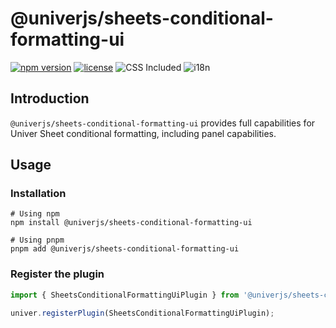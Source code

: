 # @univerjs/sheets-conditional-formatting-ui

[![npm version](https://img.shields.io/npm/v/@univerjs/sheets-conditional-formatting-ui)](https://npmjs.org/packages/@univerjs/sheets-conditional-formatting-ui)
[![license](https://img.shields.io/npm/l/@univerjs/sheets-conditional-formatting-ui)](https://img.shields.io/npm/l/@univerjs/sheets-conditional-formatting-ui)
![CSS Included](https://img.shields.io/badge/CSS_Included-blue?logo=CSS3)
![i18n](https://img.shields.io/badge/zh--CN%20%7C%20en--US-cornflowerblue?label=i18n)

## Introduction

`@univerjs/sheets-conditional-formatting-ui` provides full capabilities for Univer Sheet conditional formatting, including panel capabilities.

## Usage

### Installation

```shell
# Using npm
npm install @univerjs/sheets-conditional-formatting-ui

# Using pnpm
pnpm add @univerjs/sheets-conditional-formatting-ui
```

### Register the plugin

```typescript
import { SheetsConditionalFormattingUiPlugin } from '@univerjs/sheets-conditional-formatting-ui';

univer.registerPlugin(SheetsConditionalFormattingUiPlugin);
```
